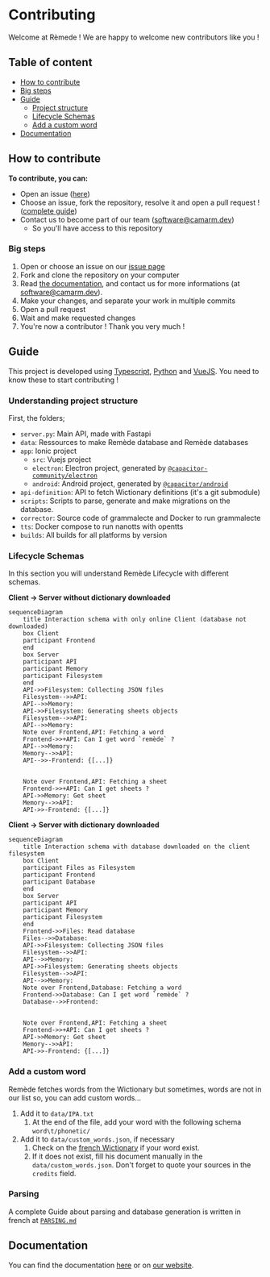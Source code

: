 # Contributing
Welcome at Rèmede ! We are happy to welcome new contributors like you !

## Table of content
- [How to contribute](#how-to-contribute)
- [Big steps](#big-steps)
- [Guide](#guide)
  - [Project structure](#understanding-project-structure)
  - [Lifecycle Schemas](#lifecycle-schemas)
  - [Add a custom word](#add-a-custom-word)
- [Documentation](#documentation)

## How to contribute
**To contribute, you can:**
- Open an issue ([here](https://github.com/camarm-dev/remede/issues))
- Choose an issue, fork the repository, resolve it and open a pull request ! ([complete guide](#guide))
- Contact us to become part of our team (software@camarm.dev)
  - So you'll have access to this repository

### Big steps
1. Open or choose an issue on our [issue page](https://github.com/camarm-dev/remede/issues)
2. Fork and clone the repository on your computer
3. Read [the documentation](https://remede.camarm.fr/EN), and contact us for more informations (at software@camarm.dev).
4. Make your changes, and separate your work in multiple commits
5. Open a pull request
6. Wait and make requested changes
7. You're now a contributor ! Thank you very much !

## Guide

This project is developed using [Typescript](https://www.typescriptlang.org/), [Python](https://python.org) and [VueJS](https://vuejs.org/). You need to know these to start contributing !

### Understanding project structure

First, the folders;
- `server.py`: Main API, made with Fastapi
- `data`: Ressources to make Remède database and Remède databases
- `app`: Ionic project
  - `src`: Vuejs project
  - `electron`: Electron project, generated by [`@capacitor-community/electron`](https://github.com/capacitor-community/electron)
  - `android`: Android project, generated by [`@capacitor/android`](https://capacitorjs.com/docs/android)
- `api-definition`: API to fetch Wictionary definitions (it's a git submodule)
- `scripts`: Scripts to parse, generate and make migrations on the database.
- `corrector`: Source code of grammalecte and Docker to run grammalecte
- `tts`: Docker compose to run nanotts with opentts
- `builds`: All builds for all platforms by version

### Lifecycle Schemas

In this section you will understand Remède Lifecycle with different schemas. 

**Client -> Server without dictionary downloaded**

```mermaid
sequenceDiagram
    title Interaction schema with only online Client (database not downloaded)
    box Client
    participant Frontend
    end
    box Server
    participant API
    participant Memory
    participant Filesystem
    end
    API->>Filesystem: Collecting JSON files
    Filesystem-->>API: 
    API-->>Memory: 
    API->>Filesystem: Generating sheets objects
    Filesystem-->>API: 
    API-->>Memory: 
    Note over Frontend,API: Fetching a word
    Frontend->>+API: Can I get word `remède` ?
    API-->>Memory: 
    Memory-->>API: 
    API-->>-Frontend: {[...]}


    Note over Frontend,API: Fetching a sheet
    Frontend->>+API: Can I get sheets ?
    API->>Memory: Get sheet
    Memory-->>API: 
    API->>-Frontend: {[...]}

```

**Client -> Server with dictionary downloaded**

```mermaid
sequenceDiagram
    title Interaction schema with database downloaded on the client filesystem
    box Client
    participant Files as Filesystem
    participant Frontend
    participant Database
    end
    box Server
    participant API
    participant Memory
    participant Filesystem
    end
    Frontend->>Files: Read database
    Files-->>Database: 
    API->>Filesystem: Collecting JSON files
    Filesystem-->>API: 
    API-->>Memory: 
    API->>Filesystem: Generating sheets objects
    Filesystem-->>API: 
    API-->>Memory: 
    Note over Frontend,Database: Fetching a word
    Frontend->>Database: Can I get word `remède` ?
    Database-->>Frontend: 


    Note over Frontend,API: Fetching a sheet
    Frontend->>+API: Can I get sheets ?
    API->>Memory: Get sheet
    Memory-->>API: 
    API->>-Frontend: {[...]}

```

### Add a custom word

Remède fetches words from the Wictionary but sometimes, words are not in our list so, you can add custom words...

1. Add it to `data/IPA.txt`
   1.  At the end of the file, add your word with the following schema `word\t/phonetic/`
2. Add it to `data/custom_words.json`, if necessary
   1. Check on the [french Wictionary](https://fr.wiktionary.org) if your word exist.
   2. If it does not exist, fill his document manually in the `data/custom_words.json`. Don't forget to quote your sources in the `credits` field.

### Parsing

A complete Guide about parsing and database generation is written in french at [`PARSING.md`](https://github.com/camarm-dev/remede/blob/main/PARSING.md)

## Documentation
You can find the documentation [here](/docs/EN.md) or on [our website](https://remede.camarm.fr/EN).


